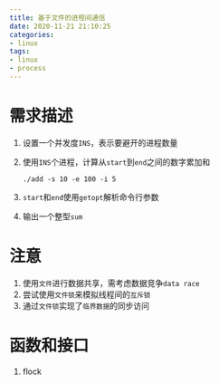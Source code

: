 ```yaml
---
title: 基于文件的进程间通信
date: 2020-11-21 21:10:25
categories:
- linux
tags:
- linux
- process
---
```








# 需求描述

1. 设置一个并发度`INS`，表示要避开的进程数量

2. 使用`INS`个进程，计算从`start`到`end`之间的数字累加和

   ```shell
   ./add -s 10 -e 100 -i 5
   ```

3. `start`和`end`使用`getopt`解析命令行参数

4. 输出一个整型`sum`



# 注意

1. 使用`文件`进行数据共享，需考虑数据竞争`data race`
2. 尝试使用`文件锁`来模拟线程间的`互斥锁`
3. 通过`文件锁`实现了`临界数据`的同步访问



# 函数和接口

1. flock